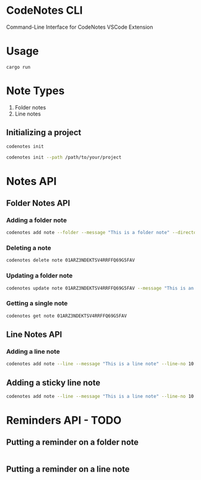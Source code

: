 # CodeNotes CLI

Command-Line Interface for CodeNotes VSCode Extension

# Usage

```
cargo run
```

# Note Types

1. Folder notes
2. Line notes


## Initializing a project

```sh
codenotes init
```

```sh
codenotes init --path /path/to/your/project

```

# Notes API

## Folder Notes API

### Adding a folder note

```sh
codenotes add note --folder --message "This is a folder note" --directory /path/to/directory
```


### Deleting a note

```sh
codenotes delete note 01ARZ3NDEKTSV4RRFFQ69G5FAV
```

### Updating a  folder note

```sh
codenotes update note 01ARZ3NDEKTSV4RRFFQ69G5FAV --message "This is an updated note"
```

### Getting a single note

```sh
codenotes get note 01ARZ3NDEKTSV4RRFFQ69G5FAV
```

## Line Notes API

### Adding a line note

```sh
codenotes add note --line --message "This is a line note" --line-no 10 --directory /path/to/file
```

## Adding a sticky line note

```sh
codenotes add note --line --message "This is a line note" --line-no 10 --sticky --directory /path/to/file
```

# Reminders API - TODO

## Putting a reminder on a folder note

```
```

## Putting a reminder on a line note